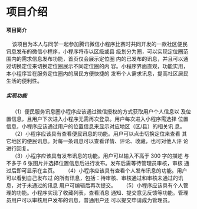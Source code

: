# 项目介绍

#### 项目简介
&nbsp;&nbsp;&nbsp;&nbsp;该项目为本人与同学一起参加腾讯微信小程序比赛时共同开发的一款社区便民讯息发布的微信小程序，小程序将市以区级或县 级划分为圈，可以实现定位圈范围内的需求信息发布功能，首页仅会展示定位圈 内的已发布的讯息，并且可以通过切换定位来切换定位圈展示不同定位圈的内 容。小程序界面直观，功能实用，本小程序旨在服务定位圈内的居民方便快捷的 发布个人需求讯息，提高社区居民生活的便利性。

##### 实现功能
&nbsp;&nbsp;&nbsp;&nbsp;（1）便民服务讯息圈小程序应该通过微信授权的方式获取用户个人信息以 及位置信息，且用户下次进入小程序无需再次登录。用户每次进入小程序需选择 位置信息，小程序应该通过用户的位置信息来显示对应地区（区/县）的相关讯 息。  
&nbsp;&nbsp;&nbsp;&nbsp;（2）小程序应该具有查看便民讯息的功能。用户可以点击切换定位来查看 其它地区的便民讯息。对每一条讯息可以查看详情、评论、收藏，也可对他人评 论进行回复。   
&nbsp;&nbsp;&nbsp;&nbsp;（3）小程序应该具有发布讯息的功能。用户可以输入不高于 300 字的描述 与不多于 6 张图片并选择位置信息后进行发布。发布后需等待管理员审核，审核 通过后即可显示在主页。
&nbsp;&nbsp;&nbsp;&nbsp;（4）小程序应该具有查看个人发布讯息的功能。用户可以看到自己发布过 的所有讯息，包括：待审核、审核通过和审核未通过的讯息，对于未通过的讯息 用户可编辑后再次提交。
&nbsp;&nbsp;&nbsp;&nbsp;（5）小程序应该具有个人管理的功能。小程序实现了收藏列表，查看消息 通知、提交意见反馈等功能。管理员用户可以审核用户发布的讯息，普通用户还 可以提交申请成为管理员。
